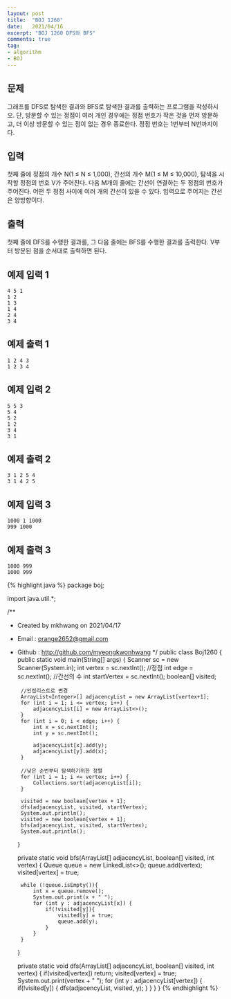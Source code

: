 ```yaml
---
layout: post 
title:  "BOJ 1260"
date:   2021/04/16 
excerpt: "BOJ 1260 DFS와 BFS"
comments: true 
tag:
- algorithm
- BOJ
---
```


## 문제
그래프를 DFS로 탐색한 결과와 BFS로 탐색한 결과를 출력하는 프로그램을 작성하시오. 단, 방문할 수 있는 정점이 여러 개인 경우에는 정점 번호가 작은 것을 먼저 방문하고, 더 이상 방문할 수 있는 점이 없는 경우 종료한다. 정점 번호는 1번부터 N번까지이다.

## 입력
첫째 줄에 정점의 개수 N(1 ≤ N ≤ 1,000), 간선의 개수 M(1 ≤ M ≤ 10,000), 탐색을 시작할 정점의 번호 V가 주어진다. 다음 M개의 줄에는 간선이 연결하는 두 정점의 번호가 주어진다. 어떤 두 정점 사이에 여러 개의 간선이 있을 수 있다. 입력으로 주어지는 간선은 양방향이다.

## 출력
첫째 줄에 DFS를 수행한 결과를, 그 다음 줄에는 BFS를 수행한 결과를 출력한다. V부터 방문된 점을 순서대로 출력하면 된다.

## 예제 입력 1
~~~
4 5 1
1 2
1 3
1 4
2 4
3 4
~~~

## 예제 출력 1
~~~
1 2 4 3
1 2 3 4
~~~

## 예제 입력 2
~~~
5 5 3
5 4
5 2
1 2
3 4
3 1
~~~

## 예제 출력 2
~~~
3 1 2 5 4
3 1 4 2 5
~~~

## 예제 입력 3
~~~
1000 1 1000
999 1000
~~~

## 예제 출력 3
~~~
1000 999
1000 999
~~~

{% highlight java %}
package boj;

import java.util.*;

/**
 * Created by mkhwang on 2021/04/17
 * Email : orange2652@gmail.com
 * Github : http://github.com/myeongkwonhwang
 */
public class Boj1260 {
    public static void main(String[] args) {
        Scanner sc = new Scanner(System.in);
        int vertex = sc.nextInt();  //정점
        int edge = sc.nextInt();    //간선의 수
        int startVertex = sc.nextInt();
        boolean[] visited;

        //인접리스트로 변경
        ArrayList<Integer>[] adjacencyList = new ArrayList[vertex+1];
        for (int i = 1; i <= vertex; i++) {
            adjacencyList[i] = new ArrayList<>();
        }
        for (int i = 0; i < edge; i++) {
            int x = sc.nextInt();
            int y = sc.nextInt();

            adjacencyList[x].add(y);
            adjacencyList[y].add(x);
        }

        //낮은 순번부터 탐색하기위한 정렬
        for (int i = 1; i <= vertex; i++) {
            Collections.sort(adjacencyList[i]);
        }

        visited = new boolean[vertex + 1];
        dfs(adjacencyList, visited, startVertex);
        System.out.println();
        visited = new boolean[vertex + 1];
        bfs(adjacencyList, visited, startVertex);
        System.out.println();
    }

    private static void bfs(ArrayList<Integer>[] adjacencyList, boolean[] visited, int vertex) {
        Queue<Integer> queue = new LinkedList<>();
        queue.add(vertex);
        visited[vertex] = true;

        while (!queue.isEmpty()){
            int x = queue.remove();
            System.out.print(x + " ");
            for (int y : adjacencyList[x]) {
                if(!visited[y]){
                    visited[y] = true;
                    queue.add(y);
                }
            }
        }
    }

    private static void dfs(ArrayList<Integer>[] adjacencyList, boolean[] visited, int vertex) {
        if(visited[vertex]) return;
        visited[vertex] = true;
        System.out.print(vertex + " ");
        for (int y : adjacencyList[vertex]) {
            if(!visited[y]) {
                dfs(adjacencyList, visited, y);
            }
        }
    }
}
{% endhighlight %} 
